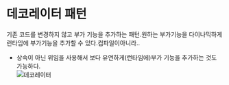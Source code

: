 # 데코레이터 패턴
기존 코드를 변경하지 않고 부가 기능을 추가하는 패턴.원하는 부가기능을 다이나믹하게 런타임에 부가기능을 추가할 수 있다.컴파일이아니라..
* 상속이 아닌 위임을 사용해서 보다 유연하게(런타임에)부가 기능을 추가하는 것도 가능하다.  
![데코레이터](https://user-images.githubusercontent.com/96284736/219289097-ab7bd444-b524-427f-9716-295982fa27c1.PNG)

